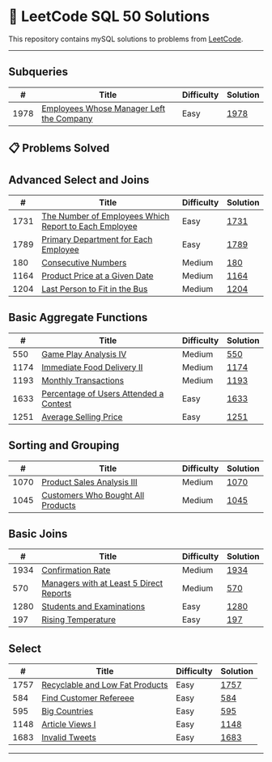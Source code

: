 # 🧠 LeetCode SQL 50 Solutions

This repository contains mySQL solutions to problems from [LeetCode](https://leetcode.com/studyplan/top-sql-50/).  

---
## Subqueries
| # | Title | Difficulty | Solution |
|---|-------|------------|----------|
| 1978 | [Employees Whose Manager Left the Company](https://leetcode.com/problems/employees-whose-manager-left-the-company/description/?envType=study-plan-v2&envId=top-sql-50) | Easy | [1978](https://github.com/youngbinl1/Leetcode/blob/main/Database/1978_Employees%20Whose%20Manager%20Left%20the%20Company.sql) |

## 📋 Problems Solved
## Advanced Select and Joins
| # | Title | Difficulty | Solution |
|---|-------|------------|----------|
| 1731 | [The Number of Employees Which Report to Each Employee](https://leetcode.com/problems/the-number-of-employees-which-report-to-each-employee/description/?envType=study-plan-v2&envId=top-sql-50) | Easy | [1731](https://github.com/youngbinl1/Leetcode/blob/main/Database/1731_The%20Number%20of%20Employees%20Which%20Report%20to%20Each%20Employee.sql) |
| 1789 | [Primary Department for Each Employee](https://leetcode.com/problems/primary-department-for-each-employee/?envType=study-plan-v2&envId=top-sql-50) | Easy | [1789](https://github.com/youngbinl1/Leetcode/blob/main/Database/1789_Primary%20Department%20for%20Each%20Employee.sql) |
| 180 | [Consecutive Numbers](https://leetcode.com/problems/consecutive-numbers/?envType=study-plan-v2&envId=top-sql-50) | Medium | [180](https://github.com/youngbinl1/Leetcode/blob/main/Database/180_Consecutive%20Numbers.sql) |
| 1164 | [Product Price at a Given Date](https://leetcode.com/problems/product-price-at-a-given-date/?envType=study-plan-v2&envId=top-sql-50) | Medium | [1164](https://github.com/youngbinl1/Leetcode/blob/main/Database/1164_Product%20Price%20at%20a%20Given%20Date.sql) |
| 1204 | [Last Person to Fit in the Bus](https://leetcode.com/problems/last-person-to-fit-in-the-bus/?envType=study-plan-v2&envId=top-sql-50) | Medium | [1204](https://github.com/youngbinl1/Leetcode/blob/main/Database/1204_Last%20Person%20to%20Fit%20in%20the%20Bus.sql) |


## Basic Aggregate Functions
| # | Title | Difficulty | Solution |
|---|-------|------------|----------|
| 550 | [Game Play Analysis IV](https://leetcode.com/problems/game-play-analysis-iv/description/?envType=study-plan-v2&envId=top-sql-50) | Medium | [550](https://github.com/youngbinl1/Leetcode/blob/main/Database/550_Game%20Play%20Analysis%20IV.sql) |
| 1174 | [Immediate Food Delivery II](https://leetcode.com/problems/immediate-food-delivery-ii/?envType=study-plan-v2&envId=top-sql-50) | Medium | [1174](https://github.com/youngbinl1/Leetcode/blob/main/Database/1174_Immediate%20Food%20Delivery%20II.sql) |
| 1193 | [Monthly Transactions](https://leetcode.com/problems/monthly-transactions-i/?envType=study-plan-v2&envId=top-sql-50) | Medium | [1193](https://github.com/youngbinl1/Leetcode/blob/main/Database/1193_Monthly%20Transactions%20I.sql) |
| 1633 | [Percentage of Users Attended a Contest](https://leetcode.com/problems/percentage-of-users-attended-a-contest/?envType=study-plan-v2&envId=top-sql-50) | Easy | [1633](https://github.com/youngbinl1/Leetcode/blob/main/Database/1633_Percentage%20of%20Users%20Attended%20a%20Contest.sql) |
| 1251 | [Average Selling Price](https://leetcode.com/problems/average-selling-price/?envType=study-plan-v2&envId=top-sql-50) | Easy | [1251](https://github.com/youngbinl1/Leetcode/blob/main/Database/1251_Average%20Selling%20Price.sql) |


## Sorting and Grouping
| # | Title | Difficulty | Solution |
|---|-------|------------|----------|
| 1070 | [Product Sales Analysis III](https://leetcode.com/problems/product-sales-analysis-iii/description/?envType=study-plan-v2&envId=top-sql-50) | Medium | [1070](https://github.com/youngbinl1/Leetcode/blob/main/Database/1070_Product%20Sales%20Analysis%20III.sql) |
| 1045 | [Customers Who Bought All Products](https://leetcode.com/problems/customers-who-bought-all-products/?envType=study-plan-v2&envId=top-sql-50) | Medium | [1045](https://github.com/youngbinl1/Leetcode/blob/main/Database/1045_Customers%20Who%20Bought%20All%20Products.sql) |


## Basic Joins
| # | Title | Difficulty | Solution |
|---|-------|------------|----------|
| 1934 | [Confirmation Rate](https://leetcode.com/problems/confirmation-rate/description/?envType=study-plan-v2&envId=top-sql-50) | Medium | [1934](https://github.com/youngbinl1/Leetcode/blob/main/Database/1934_Confirmation%20Rate.sql)|
| 570 | [Managers with at Least 5 Direct Reports](https://leetcode.com/problems/managers-with-at-least-5-direct-reports/description/?envType=study-plan-v2&envId=top-sql-50) | Medium | [570](https://github.com/youngbinl1/Leetcode/blob/main/Database/570_Managers%20with%20at%20Least%205%20Direct%20Reports.sql) |
| 1280 | [Students and Examinations](https://leetcode.com/problems/students-and-examinations/?envType=study-plan-v2&envId=top-sql-50) | Easy | [1280](https://github.com/youngbinl1/Leetcode/blob/main/Database/1280_Students%20and%20Examinations.sql) | 
| 197 | [Rising Temperature](https://leetcode.com/problems/rising-temperature/description/?envType=study-plan-v2&envId=top-sql-50) | Easy | [197](https://github.com/youngbinl1/Leetcode/blob/main/Database/197_Rising%20Temperature.sql) |


## Select

| # | Title | Difficulty | Solution |
|---|-------|------------|----------|
| 1757 | [Recyclable and Low Fat Products](https://leetcode.com/problems/recyclable-and-low-fat-products/description/?envType=study-plan-v2&envId=top-sql-50) | Easy | [1757](https://github.com/youngbinl1/Leetcode/blob/main/Database/1757_Recyclable%20and%20Low%20Fat%20Products.sql) |
| 584 | [Find Customer Refereee](https://leetcode.com/problems/find-customer-referee/description/?envType=study-plan-v2&envId=top-sql-50) | Easy | [584](https://github.com/youngbinl1/Leetcode/blob/main/Database/584_Find%20Customer%20Referee.sql) |
| 595 | [Big Countries](https://leetcode.com/problems/big-countries/description/?envType=study-plan-v2&envId=top-sql-50) | Easy | [595](https://github.com/youngbinl1/Leetcode/blob/main/Database/595_Big%20Countries.sql) |
| 1148 | [Article Views I](https://leetcode.com/problems/article-views-i/description/?envType=study-plan-v2&envId=top-sql-50) | Easy | [1148](https://leetcode.com/problems/article-views-i/description/?envType=study-plan-v2&envId=top-sql-50) |
| 1683 | [Invalid Tweets](https://leetcode.com/problems/invalid-tweets/description/?envType=study-plan-v2&envId=top-sql-50) | Easy | [1683](https://github.com/youngbinl1/Leetcode/blob/main/Database/595_Big%20Countries.sql)




---

